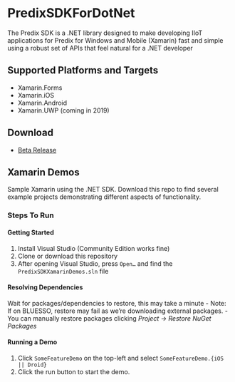 # PredixSDKForDotNet 

The Predix SDK is a .NET library designed to make developing IIoT applications for Predix for Windows and Mobile (Xamarin) fast and simple using a robust set of APIs that feel natural for a .NET developer

## Supported Platforms and Targets
- Xamarin.Forms
- Xamarin.iOS
- Xamarin.Android
- Xamarin.UWP (coming in 2019)

## Download
- [Beta Release](https://www.nuget.org/packages/PredixSDK/)

## Xamarin Demos

Sample Xamarin using the .NET SDK. Download this repo to find several example projects demonstrating different aspects of functionality.

### Steps To Run

#### Getting Started
1. Install Visual Studio (Community Edition works fine)
2. Clone or download this repository
3. After opening Visual Studio, press `Open…` and find the `PredixSDKXamarinDemos.sln` file

#### Resolving Dependencies
Wait for packages/dependencies to restore, this may take a minute
	- Note: If on BLUESSO, restore may fail as we’re downloading external packages. 
    - You can manually restore packages clicking *Project -> Restore NuGet Packages*

#### Running a Demo
1. Click `SomeFeatureDemo` on the top-left and select `SomeFeatureDemo.{iOS || Droid}`
2. Click the run button to start the demo.
